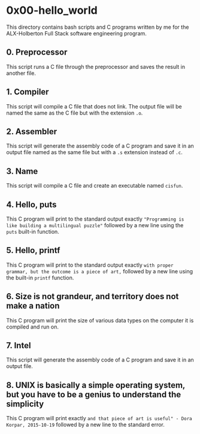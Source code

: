 # 0x00-hello_world

This directory contains bash scripts and C programs written by me for the ALX-Holberton Full Stack software engineering program.

## 0. Preprocessor
This script runs a C file through the preprocessor and saves the result in another file.

## 1. Compiler
This script will compile a C file that does not link. The output file will be named the same as the C file but with the extension `.o`.

## 2. Assembler
This script will generate the assembly code of a C program and save it in an output file named as the same file but with a `.s` extension instead of `.c`.

## 3. Name
This script will compile a C file and create an executable named `cisfun`.

## 4. Hello, puts
This C program will print to the standard output exactly `"Programming is like building a multilingual puzzle"` followed by a new line using the `puts` built-in function.

## 5. Hello, printf
This C program will print to the standard output exactly `with proper grammar, but the outcome is a piece of art,` followed by a new line using the built-in `printf` function.

## 6. Size is not grandeur, and territory does not make a nation
This C program will print the size of various data types on the computer it is compiled and run on.

## 7. Intel
This script will generate the assembly code of a C program and save it in an output file.

## 8. UNIX is basically a simple operating system, but you have to be a genius to understand the simplicity
This C program will print exactly `and that piece of art is useful" - Dora Korpar, 2015-10-19` followed by a new line to the standard error.
